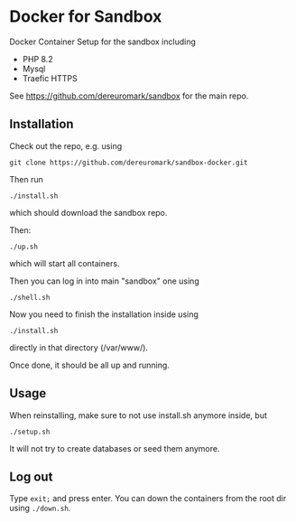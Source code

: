 # Docker for Sandbox

Docker Container Setup for the sandbox including
- PHP 8.2
- Mysql
- Traefic HTTPS

See https://github.com/dereuromark/sandbox for the main repo.

## Installation

Check out the repo, e.g. using

    git clone https://github.com/dereuromark/sandbox-docker.git

Then run

    ./install.sh

which should download the sandbox repo.

Then:

    ./up.sh

which will start all containers.

Then you can log in into main "sandbox" one using

    ./shell.sh

Now you need to finish the installation inside using

    ./install.sh

directly in that directory (/var/www/).

Once done, it should be all up and running.

## Usage
When reinstalling, make sure to not use install.sh anymore inside, but

    ./setup.sh

It will not try to create databases or seed them anymore.

## Log out

Type `exit;` and press enter.
You can down the containers from the root dir using `./down.sh`.
